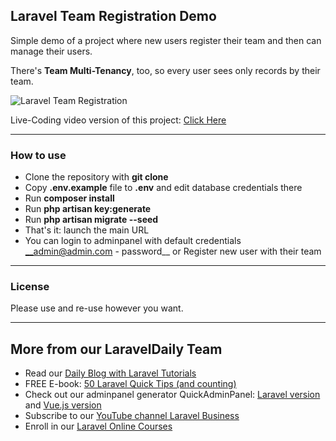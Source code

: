 ## Laravel Team Registration Demo

Simple demo of a project where new users register their team and then can manage their users.

There's __Team Multi-Tenancy__, too, so every user sees only records by their team.

![Laravel Team Registration](https://laraveldaily.com/wp-content/uploads/2019/08/Screen-Shot-2019-08-19-at-5.20.48-PM-1.png)

Live-Coding video version of this project: [Click Here](https://www.youtube.com/watch?v=AXGEe9tqJj0)

---

### How to use

- Clone the repository with __git clone__
- Copy __.env.example__ file to __.env__ and edit database credentials there
- Run __composer install__
- Run __php artisan key:generate__
- Run __php artisan migrate --seed__
- That's it: launch the main URL
- You can login to adminpanel with default credentials __admin@admin.com - password__ or Register new user with their team

---

### License

Please use and re-use however you want.

---

## More from our LaravelDaily Team

- Read our [Daily Blog with Laravel Tutorials](https://laraveldaily.com)
- FREE E-book: [50 Laravel Quick Tips (and counting)](https://laraveldaily.com/free-e-book-40-laravel-quick-tips-and-counting/)
- Check out our adminpanel generator QuickAdminPanel: [Laravel version](https://quickadminpanel.com) and [Vue.js version](https://vue.quickadminpanel.com)
- Subscribe to our [YouTube channel Laravel Business](https://www.youtube.com/channel/UCTuplgOBi6tJIlesIboymGA)
- Enroll in our [Laravel Online Courses](https://laraveldaily.teachable.com/)
